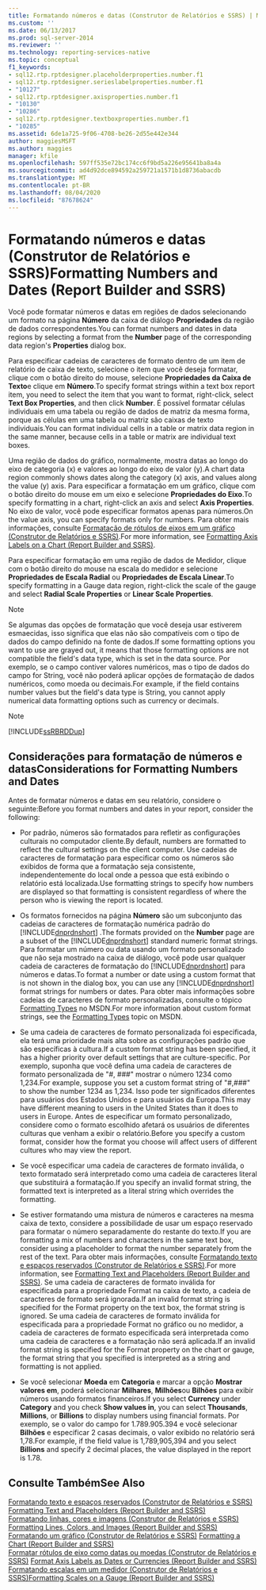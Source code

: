 ```yaml
---
title: Formatando números e datas (Construtor de Relatórios e SSRS) | Microsoft Docs
ms.custom: ''
ms.date: 06/13/2017
ms.prod: sql-server-2014
ms.reviewer: ''
ms.technology: reporting-services-native
ms.topic: conceptual
f1_keywords:
- sql12.rtp.rptdesigner.placeholderproperties.number.f1
- sql12.rtp.rptdesigner.serieslabelproperties.number.f1
- "10127"
- sql12.rtp.rptdesigner.axisproperties.number.f1
- "10130"
- "10286"
- sql12.rtp.rptdesigner.textboxproperties.number.f1
- "10285"
ms.assetid: 6de1a725-9f06-4708-be26-2d55e442e344
author: maggiesMSFT
ms.author: maggies
manager: kfile
ms.openlocfilehash: 597ff535e72bc174cc6f9bd5a226e95641ba8a4a
ms.sourcegitcommit: ad4d92dce894592a259721a1571b1d8736abacdb
ms.translationtype: MT
ms.contentlocale: pt-BR
ms.lasthandoff: 08/04/2020
ms.locfileid: "87678624"
---
```

# <a name="formatting-numbers-and-dates-report-builder-and-ssrs"></a><span data-ttu-id="5a684-102">Formatando números e datas (Construtor de Relatórios e SSRS)</span><span class="sxs-lookup"><span data-stu-id="5a684-102">Formatting Numbers and Dates (Report Builder and SSRS)</span></span>
  <span data-ttu-id="5a684-103">Você pode formatar números e datas em regiões de dados selecionando um formato na página **Número** da caixa de diálogo **Propriedades** da região de dados correspondentes.</span><span class="sxs-lookup"><span data-stu-id="5a684-103">You can format numbers and dates in data regions by selecting a format from the **Number** page of the corresponding data region's **Properties** dialog box.</span></span>  
  
 <span data-ttu-id="5a684-104">Para especificar cadeias de caracteres de formato dentro de um item de relatório de caixa de texto, selecione o item que você deseja formatar, clique com o botão direito do mouse, selecione **Propriedades da Caixa de Texto**e clique em **Número**.</span><span class="sxs-lookup"><span data-stu-id="5a684-104">To specify format strings within a text box report item, you need to select the item that you want to format, right-click, select **Text Box Properties**, and then click **Number**.</span></span> <span data-ttu-id="5a684-105">É possível formatar células individuais em uma tabela ou região de dados de matriz da mesma forma, porque as células em uma tabela ou matriz são caixas de texto individuais.</span><span class="sxs-lookup"><span data-stu-id="5a684-105">You can format individual cells in a table or matrix data region in the same manner, because cells in a table or matrix are individual text boxes.</span></span>  
  
 <span data-ttu-id="5a684-106">Uma região de dados do gráfico, normalmente, mostra datas ao longo do eixo de categoria (x) e valores ao longo do eixo de valor (y).</span><span class="sxs-lookup"><span data-stu-id="5a684-106">A chart data region commonly shows dates along the category (x) axis, and values along the value (y) axis.</span></span> <span data-ttu-id="5a684-107">Para especificar a formatação em um gráfico, clique com o botão direito do mouse em um eixo e selecione **Propriedades do Eixo**.</span><span class="sxs-lookup"><span data-stu-id="5a684-107">To specify formatting in a chart, right-click an axis and select **Axis Properties**.</span></span> <span data-ttu-id="5a684-108">No eixo de valor, você pode especificar formatos apenas para números.</span><span class="sxs-lookup"><span data-stu-id="5a684-108">On the value axis, you can specify formats only for numbers.</span></span> <span data-ttu-id="5a684-109">Para obter mais informações, consulte [Formatação de rótulos de eixos em um gráfico &#40;Construtor de Relatórios e SSRS&#41;](formatting-axis-labels-on-a-chart-report-builder-and-ssrs.md).</span><span class="sxs-lookup"><span data-stu-id="5a684-109">For more information, see [Formatting Axis Labels on a Chart &#40;Report Builder and SSRS&#41;](formatting-axis-labels-on-a-chart-report-builder-and-ssrs.md).</span></span>  
  
 <span data-ttu-id="5a684-110">Para especificar formatação em uma região de dados de Medidor, clique com o botão direito do mouse na escala do medidor e selecione **Propriedades de Escala Radial** ou **Propriedades de Escala Linear**.</span><span class="sxs-lookup"><span data-stu-id="5a684-110">To specify formatting in a Gauge data region, right-click the scale of the gauge and select **Radial Scale Properties** or **Linear Scale Properties**.</span></span>  
  
> [!NOTE]  
>  <span data-ttu-id="5a684-111">Se algumas das opções de formatação que você deseja usar estiverem esmaecidas, isso significa que elas não são compatíveis com o tipo de dados do campo definido na fonte de dados.</span><span class="sxs-lookup"><span data-stu-id="5a684-111">If some formatting options you want to use are grayed out, it means that those formatting options are not compatible the field's data type, which is set in the data source.</span></span> <span data-ttu-id="5a684-112">Por exemplo, se o campo contiver valores numéricos, mas o tipo de dados do campo for String, você não poderá aplicar opções de formatação de dados numéricos, como moeda ou decimais.</span><span class="sxs-lookup"><span data-stu-id="5a684-112">For example, if the field contains number values but the field's data type is String, you cannot apply numerical data formatting options such as currency or decimals.</span></span>  
  
> [!NOTE]  
>  [!INCLUDE[ssRBRDDup](../../includes/ssrbrddup-md.md)]  
  
## <a name="considerations-for-formatting-numbers-and-dates"></a><span data-ttu-id="5a684-113">Considerações para formatação de números e datas</span><span class="sxs-lookup"><span data-stu-id="5a684-113">Considerations for Formatting Numbers and Dates</span></span>  
 <span data-ttu-id="5a684-114">Antes de formatar números e datas em seu relatório, considere o seguinte:</span><span class="sxs-lookup"><span data-stu-id="5a684-114">Before you format numbers and dates in your report, consider the following:</span></span>  
  
-   <span data-ttu-id="5a684-115">Por padrão, números são formatados para refletir as configurações culturais no computador cliente.</span><span class="sxs-lookup"><span data-stu-id="5a684-115">By default, numbers are formatted to reflect the cultural settings on the client computer.</span></span> <span data-ttu-id="5a684-116">Use cadeias de caracteres de formatação para especificar como os números são exibidos de forma que a formatação seja consistente, independentemente do local onde a pessoa que está exibindo o relatório está localizada.</span><span class="sxs-lookup"><span data-stu-id="5a684-116">Use formatting strings to specify how numbers are displayed so that formatting is consistent regardless of where the person who is viewing the report is located.</span></span>  
  
-   <span data-ttu-id="5a684-117">Os formatos fornecidos na página **Número** são um subconjunto das cadeias de caracteres de formatação numérica padrão do [!INCLUDE[dnprdnshort](../../includes/dnprdnshort-md.md)] .</span><span class="sxs-lookup"><span data-stu-id="5a684-117">The formats provided on the **Number** page are a subset of the [!INCLUDE[dnprdnshort](../../includes/dnprdnshort-md.md)] standard numeric format strings.</span></span> <span data-ttu-id="5a684-118">Para formatar um número ou data usando um formato personalizado que não seja mostrado na caixa de diálogo, você pode usar qualquer cadeia de caracteres de formatação do [!INCLUDE[dnprdnshort](../../includes/dnprdnshort-md.md)] para números e datas.</span><span class="sxs-lookup"><span data-stu-id="5a684-118">To format a number or date using a custom format that is not shown in the dialog box, you can use any [!INCLUDE[dnprdnshort](../../includes/dnprdnshort-md.md)] format strings for numbers or dates.</span></span> <span data-ttu-id="5a684-119">Para obter mais informações sobre cadeias de caracteres de formato personalizadas, consulte o tópico [Formatting Types](https://go.microsoft.com/fwlink/?LinkId=112024) no MSDN.</span><span class="sxs-lookup"><span data-stu-id="5a684-119">For more information about custom format strings, see the [Formatting Types](https://go.microsoft.com/fwlink/?LinkId=112024) topic on MSDN.</span></span>  
  
-   <span data-ttu-id="5a684-120">Se uma cadeia de caracteres de formato personalizada foi especificada, ela terá uma prioridade mais alta sobre as configurações padrão que são específicas à cultura.</span><span class="sxs-lookup"><span data-stu-id="5a684-120">If a custom format string has been specified, it has a higher priority over default settings that are culture-specific.</span></span> <span data-ttu-id="5a684-121">Por exemplo, suponha que você defina uma cadeia de caracteres de formato personalizada de "#, ###" mostrar o número 1234 como 1,234.</span><span class="sxs-lookup"><span data-stu-id="5a684-121">For example, suppose you set a custom format string of "#,###" to show the number 1234 as 1,234.</span></span> <span data-ttu-id="5a684-122">Isso pode ter significados diferentes para usuários dos Estados Unidos e para usuários da Europa.</span><span class="sxs-lookup"><span data-stu-id="5a684-122">This may have different meaning to users in the United States than it does to users in Europe.</span></span> <span data-ttu-id="5a684-123">Antes de especificar um formato personalizado, considere como o formato escolhido afetará os usuários de diferentes culturas que venham a exibir o relatório.</span><span class="sxs-lookup"><span data-stu-id="5a684-123">Before you specify a custom format, consider how the format you choose will affect users of different cultures who may view the report.</span></span>  
  
-   <span data-ttu-id="5a684-124">Se você especificar uma cadeia de caracteres de formato inválida, o texto formatado será interpretado como uma cadeia de caracteres literal que substituirá a formatação.</span><span class="sxs-lookup"><span data-stu-id="5a684-124">If you specify an invalid format string, the formatted text is interpreted as a literal string which overrides the formatting.</span></span>  
  
-   <span data-ttu-id="5a684-125">Se estiver formatando uma mistura de números e caracteres na mesma caixa de texto, considere a possibilidade de usar um espaço reservado para formatar o número separadamente do restante do texto.</span><span class="sxs-lookup"><span data-stu-id="5a684-125">If you are formatting a mix of numbers and characters in the same text box, consider using a placeholder to format the number separately from the rest of the text.</span></span> <span data-ttu-id="5a684-126">Para obter mais informações, consulte [Formatando texto e espaços reservados &#40;Construtor de Relatórios e SSRS&#41;](formatting-text-and-placeholders-report-builder-and-ssrs.md).</span><span class="sxs-lookup"><span data-stu-id="5a684-126">For more information, see [Formatting Text and Placeholders &#40;Report Builder and SSRS&#41;](formatting-text-and-placeholders-report-builder-and-ssrs.md).</span></span> <span data-ttu-id="5a684-127">Se uma cadeia de caracteres de formato inválida for especificada para a propriedade Format na caixa de texto, a cadeia de caracteres de formato será ignorada.</span><span class="sxs-lookup"><span data-stu-id="5a684-127">If an invalid format string is specified for the Format property on the text box, the format string is ignored.</span></span> <span data-ttu-id="5a684-128">Se uma cadeia de caracteres de formato inválida for especificada para a propriedade Format no gráfico ou no medidor, a cadeia de caracteres de formato especificada será interpretada como uma cadeia de caracteres e a formatação não será aplicada.</span><span class="sxs-lookup"><span data-stu-id="5a684-128">If an invalid format string is specified for the Format property on the chart or gauge, the format string that you specified is interpreted as a string and formatting is not applied.</span></span>  
  
-   <span data-ttu-id="5a684-129">Se você selecionar **Moeda** em **Categoria** e marcar a opção **Mostrar valores em**, poderá selecionar **Milhares**, **Milhões**ou **Bilhões** para exibir números usando formatos financeiros.</span><span class="sxs-lookup"><span data-stu-id="5a684-129">If you select **Currency** under **Category** and you check **Show values in**, you can select **Thousands**, **Millions**, or **Billions** to display numbers using financial formats.</span></span> <span data-ttu-id="5a684-130">Por exemplo, se o valor do campo for 1.789.905.394 e você selecionar **Bilhões** e especificar 2 casas decimais, o valor exibido no relatório será 1,78.</span><span class="sxs-lookup"><span data-stu-id="5a684-130">For example, if the field value is 1,789,905,394 and you select **Billions** and specify 2 decimal places, the value displayed in the report is 1.78.</span></span>  
  
## <a name="see-also"></a><span data-ttu-id="5a684-131">Consulte Também</span><span class="sxs-lookup"><span data-stu-id="5a684-131">See Also</span></span>  
 <span data-ttu-id="5a684-132">[Formatando texto e espaços reservados &#40;Construtor de Relatórios e SSRS&#41;](formatting-text-and-placeholders-report-builder-and-ssrs.md) </span><span class="sxs-lookup"><span data-stu-id="5a684-132">[Formatting Text and Placeholders &#40;Report Builder and SSRS&#41;](formatting-text-and-placeholders-report-builder-and-ssrs.md) </span></span>  
 <span data-ttu-id="5a684-133">[Formatando linhas, cores e imagens &#40;Construtor de Relatórios e SSRS&#41;](images-report-builder-and-ssrs.md) </span><span class="sxs-lookup"><span data-stu-id="5a684-133">[Formatting Lines, Colors, and Images &#40;Report Builder and SSRS&#41;](images-report-builder-and-ssrs.md) </span></span>  
 <span data-ttu-id="5a684-134">[Formatando um gráfico &#40;Construtor de Relatórios e SSRS&#41;](formatting-a-chart-report-builder-and-ssrs.md) </span><span class="sxs-lookup"><span data-stu-id="5a684-134">[Formatting a Chart &#40;Report Builder and SSRS&#41;](formatting-a-chart-report-builder-and-ssrs.md) </span></span>  
 <span data-ttu-id="5a684-135">[Formatar rótulos de eixo como datas ou moedas &#40;Construtor de Relatórios e SSRS&#41;](format-axis-labels-as-dates-or-currencies-report-builder-and-ssrs.md) </span><span class="sxs-lookup"><span data-stu-id="5a684-135">[Format Axis Labels as Dates or Currencies &#40;Report Builder and SSRS&#41;](format-axis-labels-as-dates-or-currencies-report-builder-and-ssrs.md) </span></span>  
 [<span data-ttu-id="5a684-136">Formatando escalas em um medidor &#40;Construtor de Relatórios e SSRS&#41;</span><span class="sxs-lookup"><span data-stu-id="5a684-136">Formatting Scales on a Gauge &#40;Report Builder and SSRS&#41;</span></span>](formatting-scales-on-a-gauge-report-builder-and-ssrs.md)  
  
  
